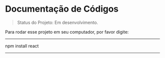 <h1>Documentação de Códigos</h1>

>Status do Projeto: Em desenvolvimento.

Para rodar esse projeto em seu computador, por favor digite:

***
npm install react
***


